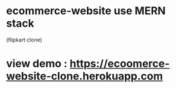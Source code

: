 # ecommerce-website use MERN stack
(flipkart clone)

# view demo : https://ecoomerce-website-clone.herokuapp.com

